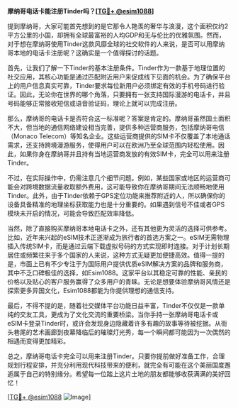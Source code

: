 **摩纳哥电话卡能注册Tinder吗？[[TG💪+ @esim1088](https://t.me/s/esim1088)]**

提到摩纳哥，大家可能首先想到的是它那令人艳羡的奢华与浪漫，这个面积仅约2平方公里的小国，却拥有全球最富裕的人均GDP和无与伦比的优雅氛围。然而，对于想在摩纳哥使用Tinder这款风靡全球的社交软件的人来说，是否可以用摩纳哥本地的电话卡注册呢？这确实是一个值得探讨的话题。

首先，让我们了解一下Tinder的基本注册条件。Tinder作为一款基于地理位置的社交应用，其核心功能是通过匹配附近用户来促成线下见面的机会。为了确保平台上的用户信息真实可靠，Tinder要求每位新用户必须绑定有效的手机号码进行验证。因此，无论你在世界的哪个角落，只要拥有一张支持国际漫游的电话卡，并且号码能够正常接收短信或语音验证码，理论上就可以完成注册。

那么，摩纳哥的电话卡是否符合这一标准呢？答案是肯定的。摩纳哥虽然国土面积不大，但当地的通信网络建设相当完善，提供多种运营商服务，包括摩纳哥电信（Monaco Telecom）等知名企业。这些运营商提供的SIM卡不仅覆盖了本地通话需求，还支持跨境漫游服务，使得用户可以在欧洲乃至全球范围内轻松使用。因此，如果你身在摩纳哥并且持有当地运营商发放的有效SIM卡，完全可以用来注册Tinder。

不过，在实际操作中，仍需注意几个细节问题。例如，某些国家或地区的运营商可能会对跨境数据流量收取额外费用，这可能导致你在摩纳哥期间无法顺畅地使用Tinder。此外，由于Tinder依赖于GPS定位功能来推荐附近的人，所以确保你的设备具备精准的地理坐标获取能力也是十分重要的。如果遇到信号不佳或者GPS模块未开启的情况，可能会导致匹配效率降低。

当然，除了直接购买摩纳哥本地电话卡之外，还有其他更为灵活的选择可供参考。比如，近年来兴起的eSIM技术正逐渐成为旅行者的首选方案之一。eSIM无需物理插入传统SIM卡，而是通过云端下载虚拟号码的方式实现即时连接。对于计划长期居住或频繁往来于多个国家的人来说，这种方式无疑更加便捷高效。值得一提的是，市面上已有不少专注于为国际用户提供优质eSIM解决方案的品牌和服务商，其中不乏口碑极佳的选择，如Esim1088。这家平台以其稳定可靠的性能、亲民的价格以及贴心的客户服务赢得了众多用户的青睐。无论是想要体验摩纳哥风情还是探索更多异国文化，Esim1088都能为你提供理想的通信支持。

最后，不得不提的是，随着社交媒体平台功能日益丰富，Tinder不仅仅是一款单纯的交友工具，更成为了文化交流的重要桥梁。当你手持一张摩纳哥电话卡或eSIM卡登录Tinder时，或许会发现身边隐藏着许多有趣的故事等待被挖掘。从街头巷尾的艺术画廊到夜幕降临后的璀璨灯光秀，每一个瞬间都可能因为一次偶然的相遇而变得更加精彩。

总之，摩纳哥电话卡完全可以用来注册Tinder。只要你提前做好准备工作，合理规划行程安排，并充分利用现代科技带来的便利，就完全有可能在这个美丽国度邂逅属于自己的特别缘分。希望每一位踏上这片土地的朋友都能够收获满满的美好回忆！

[[TG💪+ @esim1088](https://t.me/s/esim1088) ![Image](https://i.postimg.cc/4NQfJmqS/Snipaste-2025-05-13-00-14-12.png)]